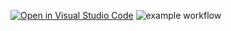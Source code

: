 [![Open in Visual Studio Code](https://classroom.github.com/assets/open-in-vscode-f059dc9a6f8d3a56e377f745f24479a46679e63a5d9fe6f495e02850cd0d8118.svg)](https://classroom.github.com/online_ide?assignment_repo_id=6340487&assignment_repo_type=AssignmentRepo)
![example workflow](https://github.com/TestowanieAutomatyczneUG/laboratorium-6-Rafal-Majewski/actions/workflows/<WORKFLOW_FILE>/badge.svg)